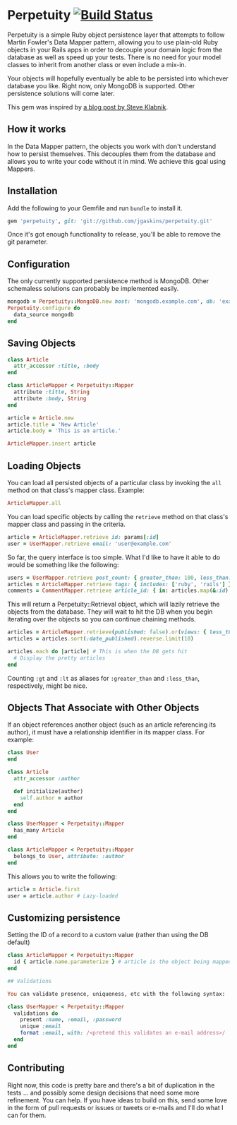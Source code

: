 # Perpetuity [![Build Status](https://secure.travis-ci.org/jgaskins/perpetuity.png)](http://travis-ci.org/jgaskins/perpetuity)

Perpetuity is a simple Ruby object persistence layer that attempts to follow Martin Fowler's Data Mapper pattern, allowing you to use plain-old Ruby objects in your Rails apps in order to decouple your domain logic from the database as well as speed up your tests. There is no need for your model classes to inherit from another class or even include a mix-in.

Your objects will hopefully eventually be able to be persisted into whichever database you like. Right now, only MongoDB is supported. Other persistence solutions will come later.

This gem was inspired by [a blog post by Steve Klabnik](http://blog.steveklabnik.com/posts/2011-12-30-active-record-considered-harmful).

## How it works

In the Data Mapper pattern, the objects you work with don't understand how to persist themselves. This decouples them from the database and allows you to write your code without it in mind. We achieve this goal using Mappers.

## Installation

Add the following to your Gemfile and run `bundle` to install it.

```ruby
gem 'perpetuity', git: 'git://github.com/jgaskins/perpetuity.git'
```

Once it's got enough functionality to release, you'll be able to remove the git parameter.

## Configuration

The only currently supported persistence method is MongoDB. Other schemaless solutions can probably be implemented easily.

```ruby
mongodb = Perpetuity::MongoDB.new host: 'mongodb.example.com', db: 'example_db'
Perpetuity.configure do 
  data_source mongodb
end
```

## Saving Objects

```ruby
class Article
  attr_accessor :title, :body
end

class ArticleMapper < Perpetuity::Mapper
  attribute :title, String
  attribute :body, String
end

article = Article.new
article.title = 'New Article'
article.body = 'This is an article.'

ArticleMapper.insert article
```

## Loading Objects

You can load all persisted objects of a particular class by invoking the `all` method on that class's mapper class. Example:

```ruby
ArticleMapper.all
```

You can load specific objects by calling the `retrieve` method on that class's mapper class and passing in the criteria.

```ruby
article = ArticleMapper.retrieve id: params[:id]
user = UserMapper.retrieve email: 'user@example.com'
```

So far, the query interface is too simple. What I'd like to have it able to do would be something like the following:

```ruby
users = UserMapper.retrieve post_count: { greater_than: 100, less_than: 1000 }
articles = ArticleMapper.retrieve tags: { includes: ['ruby', 'rails'] }
comments = CommentMapper.retrieve article_id: { in: articles.map(&:id) }
```

This will return a Perpetuity::Retrieval object, which will lazily retrieve the objects from the database. They will wait to hit the DB when you begin iterating over the objects so you can continue chaining methods.

```ruby
articles = ArticleMapper.retrieve(published: false).or(views: { less_than: 10 })
articles = articles.sort(:date_published).reverse.limit(10)

articles.each do |article| # This is when the DB gets hit
  # Display the pretty articles
end
```

Counting `:gt` and `:lt` as aliases for `:greater_than` and `:less_than`, respectively, might be nice.

## Objects That Associate with Other Objects

If an object references another object (such as an article referencing its author), it must have a relationship identifier in its mapper class. For example:

```ruby
class User
end

class Article
  attr_accessor :author

  def initialize(author)
    self.author = author
  end
end

class UserMapper < Perpetuity::Mapper
  has_many Article
end

class ArticleMapper < Perpetuity::Mapper
  belongs_to User, attribute: :author
end
```

This allows you to write the following:

```ruby
article = Article.first
user = article.author # Lazy-loaded
```

## Customizing persistence

Setting the ID of a record to a custom value (rather than using the DB default)

```ruby
class ArticleMapper < Perpetuity::Mapper
  id { article.name.parameterize } # article is the object being mapped, inferred from the name of the mapper class
end

## Validations

You can validate presence, uniqueness, etc with the following syntax:

class UserMapper < Perpetuity::Mapper
  validations do
    present :name, :email, :password
    unique :email
    format :email, with: /<pretend this validates an e-mail address>/
  end
end
```

## Contributing

Right now, this code is pretty bare and there's a bit of duplication in the tests … and possibly some design decisions that need some more refinement. You can help. If you have ideas to build on this, send some love in the form of pull requests or issues or tweets or e-mails and I'll do what I can for them.
